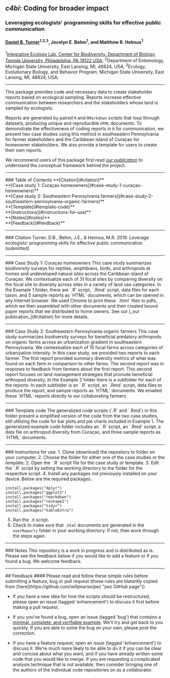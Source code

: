 ## _c4bi_: Coding for broader impact
### Leveraging ecologists' programming skills for effective public communication
#### [Daniel B. Turner](https://dbturner.github.io/)<sup>1,</sup><sup>2,</sup><sup>3</sup>, Jocelyn E. Behm<sup>1</sup>, and Matthew R. Helmus<sup>1</sup>
<sup>1</sup>[Integrative Ecology Lab, Center for Biodiversity, Department of Biology, Temple University, Philadelphia, PA 19122 USA](https://www.iecolab.org "iEcoLab Homepage");
<sup>2</sup>Department of Entomology, Michigan State University, East Lansing, MI, 48824, USA;
<sup>3</sup>Ecology, Evolutionary Biology, and Behavior Program, Michigan State University, East Lansing, MI, 48824, USA;

<hr>
This package provides code and necessary data to create stakeholder reports based on ecological sampling.  Reports increase effective communication between researchers and the stakeholders whose land is sampled by ecologists. 

Reports are generated by paired `R` and `RMarkdown` scripts that loop through datasets, producing unique and reproducible `HTML` documents. To demonstrate the effectiveness of coding reports in `R` for communication, we present two case studies using this method in southeastern Pennsylvania for farmer stakeholders and the Caribbean island of Curaçao for homeowner stakeholders. We also provide a template for users to create their own reports.

We recommend users of this package first read [_our publication_](#citation) to understand the conceptual framework behind the project.

<hr>
### Table of Contents
**[Citation](#citation)**<br>
**[Case study 1: Curaçao homeowners](#case-study-1-curaçao-homeowners)**<br>
**[Case study 2: Southeastern Pennsylvania farmers](#case-study-2-southeastern-pennsylvania-organic-farmers)**<br>
**[Template](#template-code)**<br>
**[Instructions](#instructions-for-use)**<br>
**[Notes](#notes)**<br>
**[Feedback](#feedback)**<br>
<hr>
### Citation
Turner, D.B., Behm, J.E., & Helmus, M.R. 2019. Leverage ecologists' programming skills for effective public communication (submitted)
<hr>
### Case Study 1: Curaçao homeowners
This case study summarizes biodiversity surveys for reptiles, amphibians, birds, and arthropods at homes and undeveloped natural sites across the Caribbean island of Curaçao. We contextualize each of 31 focal sites by comparing diversity on the focal site to diversity across sites in a variety of land use categories. In the Example 1 folder, there are `.R` script, `.Rmd` script, data files for each taxon, and 5 sample reports as `HTML` documents, which can be opened in any Internet browser. We used Chrome to print these `.html` files to pdfs, which we then assembled with other documents and then created bound paper reports that we distributed to home owners. See our [_our publication_](#citation) for more details.
<hr>
### Case Study 2: Southeastern Pennsylvania organic farmers
This case study summarizes biodiversity surveys for beneficial predatory arthropods on organic farms across an urbanization gradient in southeastern Pennsylvania. We contextualize each of 15 focal farms across categories of urbanization intensity. In this case study, we provided two reports to each farmer. The first report provided summary diversity metrics of what was found on each farm in comparison to other farms. The second report was in respones to feedback from farmers about the first report. This second report focuses on land management strategies that promote beneficial arthropod diversity. In the Example 2 folder there is a subfolder for each of the reports. In each subfolder is an `.R` script, an `.Rmd` script, data files to produce the report, and sample reports as `HTML` documents. We emailed these `HTML` reports directly to our collaborating farmers.
<hr>
### Template code
The generalized code scripts (`.R` and `.Rmd`) in this folder present a simplified version of the code from the two case studies, still utilizing the code for bar plots and pie charts included in Example 1. The generalized example code folder includes an `.R` script, an `.Rmd` script, a data file on arthropod diversity from Curaçao, and three sample reports as `HTML` documents.
<hr>
### Instructions for use:
1. Clone (download) the repository to folder on your computer.
2. Choose the folder for either one of the case studies or the template.
2. Open the `.R` script file for the case study or template.
3. Edit the `.R` script by setting the working directory to the folder for the respective script.
4. Install any packages not previously installed on your device. Below are the required packages.

```
install.packages("dplyr")
install.packages("ggplot2")
install.packages("rmarkdown")
install.packages("reshape2")
install.packages("tidyr")
install.packages("kableExtra")
```
5. Run the `.R` script.
6. Check to make sure that `.html` documents are generated in the `userReports` folder in your working directory. If not, then work through the steps again.
<hr>
### Notes
This repository is a work in progress and is distributed as is. Please see the feedback below if you would like to add a feature or if you found a bug. We welcome feedback.
<hr>
## Feedback
#### Please read and follow these simple rules before submitting a feature, bug or pull request
(these rules are blatantly copied from [here](https://github.com/willpearse/pez "pez GitHub page"))

* If you have a new idea for how the scripts should be restructured, please open an issue (tagged 'enhancement') to discuss it first before making a pull request.

* If you you've found a bug, open an issue (tagged 'bug') that contains a  [minimal, complete, and verifiable example](https://stackoverflow.com/help/mcve "How to make a great reproducible example?"). We'll try and get back to you quickly. If you are able to solve the bug on your own, please post the correction.

* If you have a feature request, open an issue (tagged 'enhancement') to discuss it. We're much more likely to be able to do it if you can be clear and concise about what you want, and if you have already written some code that you would like to merge. If you are requesting a complicated analysis technique that is not available, then consider bringing one of the authors of the individual code repositories on as a collaborator.
